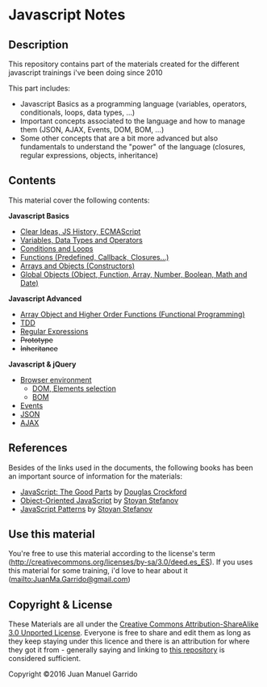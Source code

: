 # Javascript Notes

## Description ##

This repository contains part of the materials created for the different javascript trainings i've been doing since 2010

This part includes:

- Javascript Basics as a programming language (variables, operators, conditionals, loops, data types, ...)
- Important concepts associated to the language and how to manage them (JSON, AJAX, Events, DOM, BOM, ...)
- Some other concepts that are a bit more advanced but also fundamentals to understand the "power" of the language (closures, regular expressions, objects, inheritance)

## Contents ##

This material cover the following contents:

**Javascript Basics**

- [Clear Ideas, JS History, ECMAScript](markdown-en/01-clear-ideas)
- [Variables, Data Types and Operators](markdown-en/02-variables-data-types-operators)
- [Conditions and Loops](markdown-en/03-conditions-loops)
- [Functions (Predefined, Callback, Closures...)](markdown-en/04-functions)
- [Arrays and Objects (Constructors)](markdown-en/05-arrays-objects)
- [Global Objects (Object, Function, Array, Number, Boolean, Math and Date)](markdown-en/06-global-objects)
    

**Javascript Advanced**

- [Array Object and Higher Order Functions (Functional Programming)](markdown-en/06-global-objects/arrays)
- [TDD](markdown-en/07-TDD)
- [Regular Expressions](markdown-en/08-regular-expressions)
- ~~Prototype~~
- ~~Inheritance~~


**Javascript & jQuery**

- [Browser environment](markdown-en/11-browser-environment)
    -  [DOM, Elements selection](markdown-en/11-browser-environment/DOM)
    -  [BOM](markdown-en/11-browser-environment/BOM)
- [Events](markdown-en/12-events)
- [JSON](markdown-en/13-JSON)
- [AJAX](markdown-en/14-AJAX)

## References ##

Besides of the links used in the documents, the following books has been an important source of information for the materials:

- [JavaScript: The Good Parts](http://www.amazon.com/dp/0596517742) by [Douglas Crockford](http://www.crockford.com/)
- [Object-Oriented JavaScript](http://www.amazon.com/dp/1847194141) by [Stoyan Stefanov](https://twitter.com/stoyanstefanov)
- [JavaScript Patterns](http://www.amazon.com/dp/0596806752) by [Stoyan Stefanov](https://twitter.com/stoyanstefanov)

## Use this material ##

You're free to use this material according to the license's term (http://creativecommons.org/licenses/by-sa/3.0/deed.es_ES). If you uses this material for some training, i'd love to hear about it (<mailto:JuanMa.Garrido@gmail.com>)

## Copyright & License ##

These Materials are all under the [Creative Commons Attribution-ShareAlike 3.0 Unported License](http://creativecommons.org/licenses/by-sa/3.0/deed.en_EN). Everyone is free to share and edit them as long as they keep staying under this licence and there is an attribution for where they got it from - generally saying and linking to [this repository](https://github.com/juanmaguitar/javascript-notes) is considered sufficient.

Copyright &copy;2016 Juan Manuel Garrido

